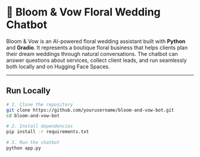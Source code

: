# 🌸 Bloom & Vow Floral Wedding Chatbot

Bloom & Vow is an AI-powered floral wedding assistant built with **Python** and **Gradio**. It represents a boutique floral business that helps clients plan their dream weddings through natural conversations. The chatbot can answer questions about services, collect client leads, and run seamlessly both locally and on Hugging Face Spaces.

---

## Run Locally

```bash
# 1. Clone the repository
git clone https://github.com/yourusername/bloom-and-vow-bot.git
cd bloom-and-vow-bot

# 2. Install dependencies
pip install -r requirements.txt

# 3. Run the chatbot
python app.py
